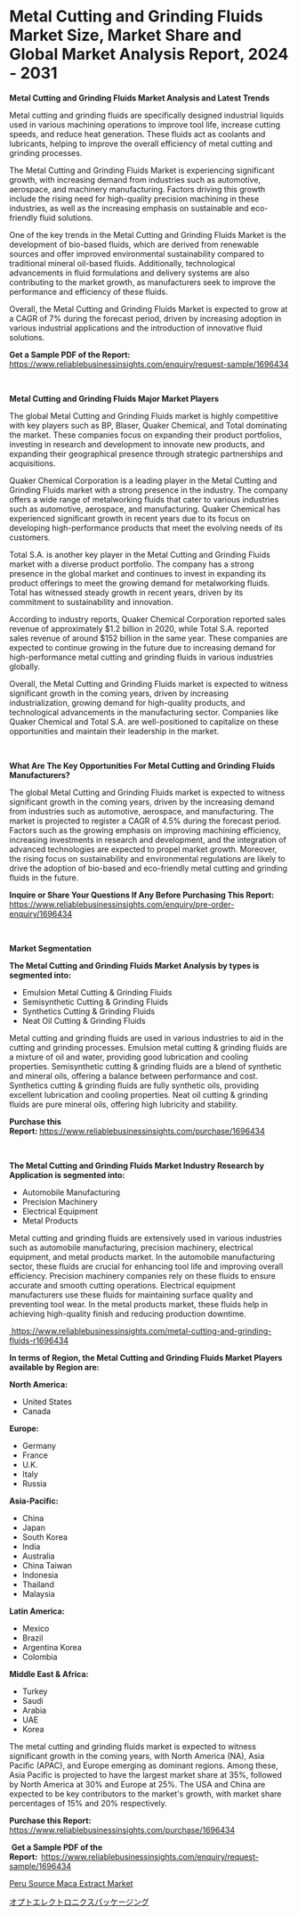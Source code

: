 <p><h1>Metal Cutting and Grinding Fluids Market Size, Market Share and Global Market Analysis Report, 2024 - 2031</h1></p><p><strong>Metal Cutting and Grinding Fluids Market Analysis and Latest Trends</strong></p>
<p><p>Metal cutting and grinding fluids are specifically designed industrial liquids used in various machining operations to improve tool life, increase cutting speeds, and reduce heat generation. These fluids act as coolants and lubricants, helping to improve the overall efficiency of metal cutting and grinding processes.</p><p>The Metal Cutting and Grinding Fluids Market is experiencing significant growth, with increasing demand from industries such as automotive, aerospace, and machinery manufacturing. Factors driving this growth include the rising need for high-quality precision machining in these industries, as well as the increasing emphasis on sustainable and eco-friendly fluid solutions.</p><p>One of the key trends in the Metal Cutting and Grinding Fluids Market is the development of bio-based fluids, which are derived from renewable sources and offer improved environmental sustainability compared to traditional mineral oil-based fluids. Additionally, technological advancements in fluid formulations and delivery systems are also contributing to the market growth, as manufacturers seek to improve the performance and efficiency of these fluids.</p><p>Overall, the Metal Cutting and Grinding Fluids Market is expected to grow at a CAGR of 7% during the forecast period, driven by increasing adoption in various industrial applications and the introduction of innovative fluid solutions.</p></p>
<p><strong>Get a Sample PDF of the Report:&nbsp;</strong> <a href="https://www.reliablebusinessinsights.com/enquiry/request-sample/1696434">https://www.reliablebusinessinsights.com/enquiry/request-sample/1696434</a></p>
<p>&nbsp;</p>
<p><strong>Metal Cutting and Grinding Fluids Major Market Players</strong></p>
<p><p>The global Metal Cutting and Grinding Fluids market is highly competitive with key players such as BP, Blaser, Quaker Chemical, and Total dominating the market. These companies focus on expanding their product portfolios, investing in research and development to innovate new products, and expanding their geographical presence through strategic partnerships and acquisitions.</p><p>Quaker Chemical Corporation is a leading player in the Metal Cutting and Grinding Fluids market with a strong presence in the industry. The company offers a wide range of metalworking fluids that cater to various industries such as automotive, aerospace, and manufacturing. Quaker Chemical has experienced significant growth in recent years due to its focus on developing high-performance products that meet the evolving needs of its customers.</p><p>Total S.A. is another key player in the Metal Cutting and Grinding Fluids market with a diverse product portfolio. The company has a strong presence in the global market and continues to invest in expanding its product offerings to meet the growing demand for metalworking fluids. Total has witnessed steady growth in recent years, driven by its commitment to sustainability and innovation.</p><p>According to industry reports, Quaker Chemical Corporation reported sales revenue of approximately $1.2 billion in 2020, while Total S.A. reported sales revenue of around $152 billion in the same year. These companies are expected to continue growing in the future due to increasing demand for high-performance metal cutting and grinding fluids in various industries globally.</p><p>Overall, the Metal Cutting and Grinding Fluids market is expected to witness significant growth in the coming years, driven by increasing industrialization, growing demand for high-quality products, and technological advancements in the manufacturing sector. Companies like Quaker Chemical and Total S.A. are well-positioned to capitalize on these opportunities and maintain their leadership in the market.</p></p>
<p>&nbsp;</p>
<p><strong>What Are The Key Opportunities For Metal Cutting and Grinding Fluids Manufacturers?</strong></p>
<p><p>The global Metal Cutting and Grinding Fluids market is expected to witness significant growth in the coming years, driven by the increasing demand from industries such as automotive, aerospace, and manufacturing. The market is projected to register a CAGR of 4.5% during the forecast period. Factors such as the growing emphasis on improving machining efficiency, increasing investments in research and development, and the integration of advanced technologies are expected to propel market growth. Moreover, the rising focus on sustainability and environmental regulations are likely to drive the adoption of bio-based and eco-friendly metal cutting and grinding fluids in the future.</p></p>
<p><strong>Inquire or Share Your Questions If Any Before Purchasing This Report:</strong> <a href="https://www.reliablebusinessinsights.com/enquiry/pre-order-enquiry/1696434">https://www.reliablebusinessinsights.com/enquiry/pre-order-enquiry/1696434</a></p>
<p>&nbsp;</p>
<p><strong>Market Segmentation</strong></p>
<p><strong>The Metal Cutting and Grinding Fluids Market Analysis by types is segmented into:</strong></p>
<p><ul><li>Emulsion Metal Cutting & Grinding Fluids</li><li>Semisynthetic Cutting & Grinding Fluids</li><li>Synthetics Cutting & Grinding Fluids</li><li>Neat Oil Cutting & Grinding Fluids</li></ul></p>
<p><p>Metal cutting and grinding fluids are used in various industries to aid in the cutting and grinding processes. Emulsion metal cutting & grinding fluids are a mixture of oil and water, providing good lubrication and cooling properties. Semisynthetic cutting & grinding fluids are a blend of synthetic and mineral oils, offering a balance between performance and cost. Synthetics cutting & grinding fluids are fully synthetic oils, providing excellent lubrication and cooling properties. Neat oil cutting & grinding fluids are pure mineral oils, offering high lubricity and stability.</p></p>
<p><strong>Purchase this Report:&nbsp;</strong><a href="https://www.reliablebusinessinsights.com/purchase/1696434">https://www.reliablebusinessinsights.com/purchase/1696434</a></p>
<p>&nbsp;</p>
<p><strong>The Metal Cutting and Grinding Fluids Market Industry Research by Application is segmented into:</strong></p>
<p><ul><li>Automobile Manufacturing</li><li>Precision Machinery</li><li>Electrical Equipment</li><li>Metal Products</li></ul></p>
<p><p>Metal cutting and grinding fluids are extensively used in various industries such as automobile manufacturing, precision machinery, electrical equipment, and metal products market. In the automobile manufacturing sector, these fluids are crucial for enhancing tool life and improving overall efficiency. Precision machinery companies rely on these fluids to ensure accurate and smooth cutting operations. Electrical equipment manufacturers use these fluids for maintaining surface quality and preventing tool wear. In the metal products market, these fluids help in achieving high-quality finish and reducing production downtime.</p></p>
<p><a href="https://www.reliablebusinessinsights.com/metal-cutting-and-grinding-fluids-r1696434">&nbsp;https://www.reliablebusinessinsights.com/metal-cutting-and-grinding-fluids-r1696434</a></p>
<p><strong>In terms of Region, the Metal Cutting and Grinding Fluids Market Players available by Region are:</strong></p>
<p>
    <p> <strong> North America: </strong>
        <ul>
            <li>United States</li>
            <li>Canada</li>
        </ul>
        </p> 
    <p> <strong> Europe: </strong>
        <ul>
            <li>Germany</li>
            <li>France</li>
            <li>U.K.</li>
            <li>Italy</li>
            <li>Russia</li>
        </ul>
        </p> 
    <p> <strong> Asia-Pacific: </strong>
        <ul>
            <li>China</li>
            <li>Japan</li>
            <li>South Korea</li>
            <li>India</li>
            <li>Australia</li>
            <li>China Taiwan</li>
            <li>Indonesia</li>
            <li>Thailand</li>
            <li>Malaysia</li>
        </ul>
        </p> 
    <p> <strong> Latin America: </strong>
        <ul>
            <li>Mexico</li>
            <li>Brazil</li>
            <li>Argentina Korea</li>
            <li>Colombia</li>
        </ul>
        </p> 
    <p> <strong> Middle East & Africa: </strong>
        <ul>
            <li>Turkey</li>
            <li>Saudi</li>
            <li>Arabia</li>
            <li>UAE</li>
            <li>Korea</li>
        </ul>
    </p>
    </p>
<p><p>The metal cutting and grinding fluids market is expected to witness significant growth in the coming years, with North America (NA), Asia Pacific (APAC), and Europe emerging as dominant regions. Among these, Asia Pacific is projected to have the largest market share at 35%, followed by North America at 30% and Europe at 25%. The USA and China are expected to be key contributors to the market's growth, with market share percentages of 15% and 20% respectively.</p></p>
<p><strong>Purchase this Report: </strong><a href="https://www.reliablebusinessinsights.com/purchase/1696434">https://www.reliablebusinessinsights.com/purchase/1696434</a></p>
<p>&nbsp;<strong>Get a Sample PDF of the Report:&nbsp;&nbsp;</strong><a href="https://www.reliablebusinessinsights.com/enquiry/request-sample/1696434">https://www.reliablebusinessinsights.com/enquiry/request-sample/1696434</a></p>
<p><strong></strong></p>
<p><p><a href="https://view.publitas.com/reportprime-1/global-peru-source-maca-extract-market-is-projected-to-grow-at-a-cagr-of-8-1-forcasted-for-period-from-2024-to-2031/">Peru Source Maca Extract Market</a></p><p><a href="https://github.com/zoetazuur/Market-Research-Report-List-2/blob/main/1136353124419.md">オプトエレクトロニクスパッケージング</a></p></p>